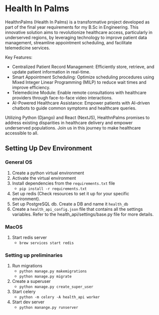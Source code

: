 # Health In Palms

HealthnPalms (Health In Palms) is a transformative project developed as part of the final year requirements for my B.Sc in Engineering. This innovative solution aims to revolutionize healthcare access, particularly in underserved regions, by leveraging technology to improve patient data management, streamline appointment scheduling, and facilitate telemedicine services.

Key Features:

- Centralized Patient Record Management: Efficiently store, retrieve, and update patient information in real-time.
- Smart Appointment Scheduling: Optimize scheduling procedures using Mixed Integer Linear Programming (MILP) to reduce wait times and improve efficiency.
- Telemedicine Module: Enable remote consultations with healthcare providers through face-to-face video interactions.
- AI-Powered Healthcare Assistance: Empower patients with AI-driven chatbots to guide common symptoms and healthcare queries.

Utilizing Python (Django) and React (NextJS), HealthnPalms promises to address existing disparities in healthcare delivery and empower underserved populations. Join us in this journey to make healthcare accessible to all.



## Setting Up Dev Environment
### General OS
1. Create a python virtual environment
2. Activate the virtual environment
3. Install dependencies from the `requirements.txt` file
    - `pip install -r requirements.txt`
4. Set up redis (Check resources to set it up for your specific environment).
5. Set up PostgreSQL db. Create a DB and name it `health_db`
6. Create a `health_api_config.json` file that contains all the settings variables. Refer to the health_api/settings/base.py file for more details.

### MacOS
1. Start redis server
    - `brew services start redis`

### Setting up preliminaries
1. Run migrations
    - `python manage.py makemigrations`
    - `python manage.py migrate`
2. Create a superuser
    - `python manage.py create_super_user`
3. Start celery 
    - `python -m celery -A health_api worker`
4. Start dev server
    - `python manange.py runserver`
